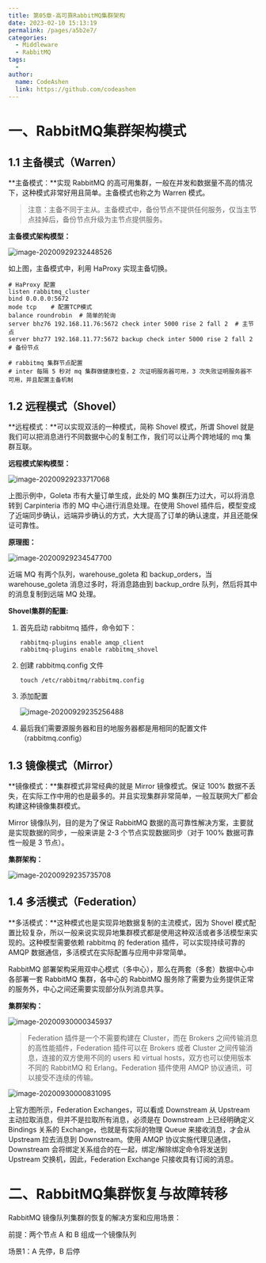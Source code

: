```yaml
---
title: 第05章-高可靠RabbitMQ集群架构
date: 2023-02-10 15:13:19
permalink: /pages/a5b2e7/
categories:
  - Middleware
  - RabbitMQ
tags:
  - 
author: 
  name: CodeAshen
  link: https://github.com/codeashen
---
```

# 一、RabbitMQ集群架构模式

## 1.1 主备模式（Warren）

**主备模式：**实现 RabbitMQ 的高可用集群，一般在并发和数据量不高的情况下，这种模式非常好用且简单。主备模式也称之为 Warren 模式。

> 注意：主备不同于主从。主备模式中，备份节点不提供任何服务，仅当主节点挂掉后，备份节点升级为主节点提供服务。

**主备模式架构模型：**

![image-20200929232448526](https://s3.ax1x.com/2020/11/24/DYOg9x.png)

如上图，主备模式中，利用 HaProxy 实现主备切换。

```
# HaProxy 配置
listen rabbitmq_cluster
bind 0.0.0.0:5672
mode tcp    # 配置TCP模式
balance roundrobin  # 简单的轮询
server bhz76 192.168.11.76:5672 check inter 5000 rise 2 fall 2  # 主节点
server bhz77 192.168.11.77:5672 backup check inter 5000 rise 2 fall 2  # 备份节点

# rabbitmq 集群节点配置
# inter 每隔 5 秒对 mq 集群做健康检查，2 次证明服务器可用，3 次失败证明服务器不可用，并且配置主备机制
```

## 1.2 远程模式（Shovel）

**远程模式：**可以实现双活的一种模式，简称 Shovel 模式，所谓 Shovel 就是我们可以把消息进行不同数据中心的复制工作，我们可以让两个跨地域的 mq 集群互联。

**远程模式架构模型：**

![image-20200929233717068](https://s3.ax1x.com/2020/11/24/DYO236.png)

上图示例中，Goleta 市有大量订单生成，此处的 MQ 集群压力过大，可以将消息转到 Carpinteria 市的 MQ 中心进行消息处理。在使用 Shovel 插件后，模型变成了近端同步确认，远端异步确认的方式，大大提高了订单的确认速度，并且还能保证可靠性。

**原理图：**

![image-20200929234547700](https://s3.ax1x.com/2020/11/24/DYOWjO.png)

近端 MQ 有两个队列，warehouse_goleta 和 backup_orders，当 warehouse_goleta 消息过多时，将消息路由到 backup_ordre 队列，然后将其中的消息复制到远端 MQ 处理。

**Shovel集群的配置:**

1. 首先启动 rabbitmq 插件，命令如下：

   ```shell
   rabbitmq-plugins enable amqp_client
   rabbitmq-plugins enable rabbitmq_shovel
   ```

2. 创建 rabbitmq.config 文件

   ```shell
   touch /etc/rabbitmq/rabbitmq.config
   ```

3. 添加配置

   ![image-20200929235256488](https://s3.ax1x.com/2020/11/24/DYOhuD.png)

4. 最后我们需要源服务器和目的地服务器都是用相同的配置文件（rabbitmq.config）

## 1.3 镜像模式（Mirror）

**镜像模式：**集群模式非常经典的就是 Mirror 镜像模式。保证 100% 数据不丢失，在实际工作中用的也是最多的。并且实现集群非常简单，一般互联网大厂都会构建这种镜像集群模式。

Mirror 镜像队列，目的是为了保证 RabbitMQ 数据的高可靠性解决方案，主要就是实现数据的同步，一般来讲是 2-3 个节点实现数据同步（对于 100% 数据可靠性一般是 3 节点）。

**集群架构：**

![image-20200929235735708](https://s3.ax1x.com/2020/11/24/DYO4De.png)

## 1.4 多活模式（Federation）

**多活模式：**这种模式也是实现异地数据复制的主流模式，因为 Shovel 模式配置比较复杂，所以一般来说实现异地集群模式都是使用这种双活或者多活模型来实现的。这种模型需要依赖 rabbitmq 的 federation 插件，可以实现持续可靠的 AMQP 数据通信，多活模式在实际配置与应用中非常简单。

RabbitMQ 部署架构采用双中心模式（多中心），那么在两套（多套）数据中心中各部署一套 RabbitMQ 集群，各中心的 RabbitMQ 服务除了需要为业务提供正常的服务外，中心之间还需要实现部分队列消息共享。

**集群架构：**

![image-20200930000345937](https://s3.ax1x.com/2020/11/24/DYO5HH.png)

> Federation 插件是一个不需要构建在 Cluster，而在 Brokers 之间传输消息的高性能插件，Federation 插件可以在 Brokers 或者 Cluster 之间传输消息，连接的双方使用不同的 users 和 virtual hosts，双方也可以使用版本不同的 RabbitMQ 和 Erlang。Federation 插件使用 AMQP 协议通讯，可以接受不连续的传输。

![image-20200930000831095](https://s3.ax1x.com/2020/11/24/DYOoEd.png)

上官方图所示，Federation Exchanges，可以看成 Downstream 从 Upstream 主动拉取消息，但并不是拉取所有消息，必须是在 Downstream 上已经明确定义 Bindings 关系的 Exchange，也就是有实际的物理 Queue 来接收消息，才会从 Upstream 拉去消息到 Downstream。使用 AMQP 协议实施代理见通信，Downstream 会将绑定关系组合的在一起，绑定/解除绑定命令将发送到 Upstream 交换机，因此，Federation Exchange 只接收具有订阅的消息。

# 二、RabbitMQ集群恢复与故障转移

RabbitMQ 镜像队列集群的恢复的解决方案和应用场景：

前提：两个节点 A 和 B 组成一个镜像队列

场景1：A 先停，B 后停 

